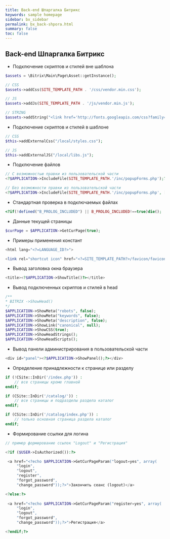 ```yaml
---
title: Back-end Шпаргалка Битрикс
keywords: sample homepage
sidebar: bx_sidebar
permalink: bx_back-shpora.html
summary: false
toc: false
---
```


## Back-end Шпаргалка Битрикс

* Подключение скриптов и стилей вне шаблона

```php
$assets = \Bitrix\Main\Page\Asset::getInstance();

// CSS
$assets->addCss(SITE_TEMPLATE_PATH . '/css/vendor.min.css');

// JS
$assets->addJs(SITE_TEMPLATE_PATH . '/js/vendor.min.js');

// STRING
$assets->addString("<link href='http://fonts.googleapis.com/css?family=PT+Sans:400&subset=cyrillic' rel='stylesheet' type='text/css'>"); 
```

* Подключение скриптов и стилей в шаблоне

```php
// CSS
$this->addExternalCss("/local/styles.css"); 

// JS
$this->addExternalJS("/local/libs.js"); 
```

* Подключение файлов

```php
// С возможностью правки из пользовательской части
<?$APPLICATION->IncludeFile(SITE_TEMPLATE_PATH.'/inc/popupForms.php');?>

// Без возможности правки из пользовательской части
<?$APPLICATION->IncludeFile(SITE_TEMPLATE_PATH.'/inc/popupForms.php', [], ['SHOW_BORDER' => false]);?>
```

* Стандартная проверка в подключаемых файлах

```php
<?if(!defined("B_PROLOG_INCLUDED") || B_PROLOG_INCLUDED!==true)die();
```

* Данные текущей страницы

```php
$curPage = $APPLICATION->GetCurPage(true);
```

* Примеры применения констант

```php
<html lang="<?=LANGUAGE_ID?>">

<link rel="shortcut icon" href="<?=SITE_TEMPLATE_PATH?>/favicon/favicon.png">
```

* Вывод заголовка окна браузера

```php
<title><?$APPLICATION->ShowTitle()?></title>
```

* Вывод подключенных скриптов и стилей в head

```php
/**
* BITRIX ->ShowHead()
*/
$APPLICATION->ShowMeta("robots", false);
$APPLICATION->ShowMeta("keywords", false);
$APPLICATION->ShowMeta("description", false);
$APPLICATION->ShowLink("canonical", null);
$APPLICATION->ShowCSS(true);
$APPLICATION->ShowHeadStrings();
$APPLICATION->ShowHeadScripts();
```

* Вывод панели администрирования в пользовательской части

```php
<div id="panel"><?$APPLICATION->ShowPanel();?></div>
```

* Определение принадлежности к странице или разделу

```php
if (!CSite::InDir('/index.php')) :
    // все страницы кроме главной
endif;

if (CSite::InDir('/catalog/')) :
    // все страницы и подразделы раздела каталог
endif;

if (CSite::InDir('/catalog/index.php')) :
    // только основная страница раздела каталог
endif;
```

* Формирование ссылки для логина 

```php
// пример формирование ссылок "Logout" и "Регистрация"

<?if ($USER->IsAuthorized()):?>

 <a href="<?echo $APPLICATION->GetCurPageParam("logout=yes", array(
     "login",
     "logout",
     "register",
     "forgot_password",
     "change_password"));?>">Закончить сеанс (logout)</a>

<?else:?>
 
 <a href="<?echo $APPLICATION->GetCurPageParam("register=yes", array(
     "login",
     "logout",
     "forgot_password",
     "change_password"));?>">Регистрация</a>

<?endif;?>
```
